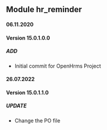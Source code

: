 ## Module hr_reminder

#### 06.11.2020
#### Version 15.0.1.0.0
##### ADD
- Initial commit for OpenHrms Project

#### 26.07.2022
#### Version 15.0.1.1.0
##### UPDATE
- Change the PO file